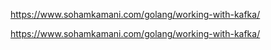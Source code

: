 https://www.sohamkamani.com/golang/working-with-kafka/



https://www.sohamkamani.com/golang/working-with-kafka/
